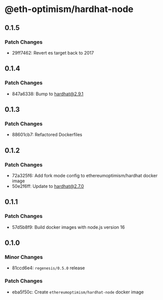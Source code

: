 # @eth-optimism/hardhat-node

## 0.1.5

### Patch Changes

- 29ff7462: Revert es target back to 2017

## 0.1.4

### Patch Changes

- 847a6338: Bump to hardhat@2.9.1

## 0.1.3

### Patch Changes

- 88601cb7: Refactored Dockerfiles

## 0.1.2

### Patch Changes

- 72a325f6: Add fork mode config to ethereumoptimism/hardhat docker image
- 50e2f6ff: Update to hardhat@2.7.0

## 0.1.1

### Patch Changes

- 57d5b8f9: Build docker images with node.js version 16

## 0.1.0

### Minor Changes

- 81ccd6e4: `regenesis/0.5.0` release

### Patch Changes

- eba5f50c: Create `ethereumoptimism/hardhat-node` docker image

